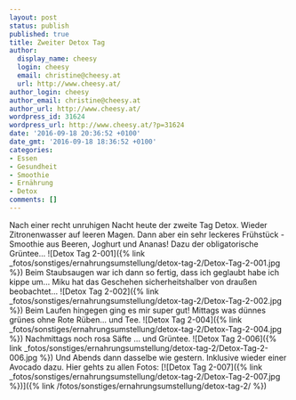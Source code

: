 ```yaml
---
layout: post
status: publish
published: true
title: Zweiter Detox Tag
author:
  display_name: cheesy
  login: cheesy
  email: christine@cheesy.at
  url: http://www.cheesy.at/
author_login: cheesy
author_email: christine@cheesy.at
author_url: http://www.cheesy.at/
wordpress_id: 31624
wordpress_url: http://www.cheesy.at/?p=31624
date: '2016-09-18 20:36:52 +0100'
date_gmt: '2016-09-18 18:36:52 +0100'
categories:
- Essen
- Gesundheit
- Smoothie
- Ernährung
- Detox
comments: []
---
```

Nach einer recht unruhigen Nacht heute der zweite Tag Detox. Wieder Zitronenwasser auf leeren Magen. Dann aber ein sehr leckeres Frühstück - Smoothie aus Beeren, Joghurt und Ananas! Dazu der obligatorische Grüntee...
![Detox Tag 2-001]({% link _fotos/sonstiges/ernahrungsumstellung/detox-tag-2/Detox-Tag-2-001.jpg %})
Beim Staubsaugen war ich dann so fertig, dass ich geglaubt habe ich kippe um... Miku hat das Geschehen sicherheitshalber von draußen beobachtet...
![Detox Tag 2-002]({% link _fotos/sonstiges/ernahrungsumstellung/detox-tag-2/Detox-Tag-2-002.jpg %})
Beim Laufen hingegen ging es mir super gut! Mittags was dünnes grünes ohne Rote Rüben... und Tee.
![Detox Tag 2-004]({% link _fotos/sonstiges/ernahrungsumstellung/detox-tag-2/Detox-Tag-2-004.jpg %})
Nachmittags noch rosa Säfte ... und Grüntee.
![Detox Tag 2-006]({% link _fotos/sonstiges/ernahrungsumstellung/detox-tag-2/Detox-Tag-2-006.jpg %})
Und Abends dann dasselbe wie gestern. Inklusive wieder einer Avocado dazu.
Hier gehts zu allen Fotos:
[![Detox Tag 2-007]({% link _fotos/sonstiges/ernahrungsumstellung/detox-tag-2/Detox-Tag-2-007.jpg %})]({% link /fotos/sonstiges/ernahrungsumstellung/detox-tag-2/ %})
